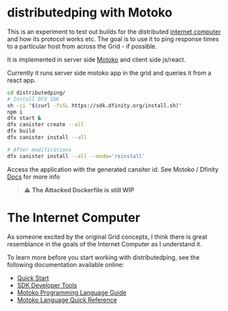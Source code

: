 # distributedping with Motoko

This is an experiment to test out builds for the distributed
[internet computer](https://dfinity.org/) and how its protocol works etc. The goal 
is to use it to ping response times to a particular host from across the Grid - if possible.

It is implemented in server side [Motoko](https://sdk.dfinity.org/docs/language-guide/motoko.html) and client side js/react.

Currently it runs server side motoko app in the grid and queries it from a react app.

```bash
cd distributedping/
# Install DFX SDK
sh -ci "$(curl -fsSL https://sdk.dfinity.org/install.sh)"
npm i
dfx start &
dfx canister create --all
dfx build
dfx canister install --all 

# After modifications
dfx canister install --all --mode='reinstall'
```

Access the application with the generated cansiter id. See Motoko / Dfinity [Docs](https://sdk.dfinity.org/docs/quickstart/quickstart.html)
for more info

> :warning: **The Attacked Dockerfile is still WIP**

# The Internet Computer

As someone excited by the original Grid concepts, I think there is great resemblance in the goals of the Internet Computer as I understand it.

To learn more before you start working with distributedping, see the following documentation available online:

- [Quick Start](https://sdk.dfinity.org/docs/quickstart/quickstart.html)
- [SDK Developer Tools](https://sdk.dfinity.org/docs/developers-guide/sdk-guide.html)
- [Motoko Programming Language Guide](https://sdk.dfinity.org/docs/language-guide/motoko.html)
- [Motoko Language Quick Reference](https://sdk.dfinity.org/docs/language-guide/language-manual.html)

